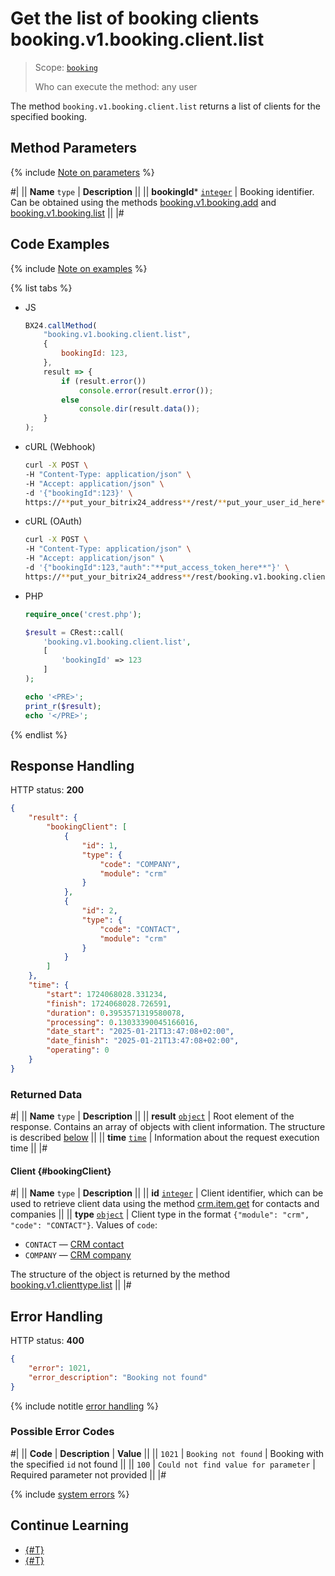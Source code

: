 # Get the list of booking clients booking.v1.booking.client.list

> Scope: [`booking`](../../../scopes/permissions.md)
>
> Who can execute the method: any user

The method `booking.v1.booking.client.list` returns a list of clients for the specified booking.

## Method Parameters

{% include [Note on parameters](../../../../_includes/required.md) %}

#|
|| **Name**
`type` | **Description** ||
|| **bookingId***
[`integer`](../../../data-types.md) | Booking identifier.
Can be obtained using the methods [booking.v1.booking.add](../booking-v1-booking-add.md) and [booking.v1.booking.list](../booking-v1-booking-list.md)  ||
|#

## Code Examples

{% include [Note on examples](../../../../_includes/examples.md) %}

{% list tabs %}

- JS

    ```js
    BX24.callMethod(
        "booking.v1.booking.client.list",
        {
            bookingId: 123,
        },
        result => {
            if (result.error())
                console.error(result.error());
            else
                console.dir(result.data());
        }
    );
    ```

- cURL (Webhook)

    ```bash
    curl -X POST \
    -H "Content-Type: application/json" \
    -H "Accept: application/json" \
    -d '{"bookingId":123}' \
    https://**put_your_bitrix24_address**/rest/**put_your_user_id_here**/**put_your_webhook_here**/booking.v1.booking.client.list
    ```

- cURL (OAuth)

    ```bash
    curl -X POST \
    -H "Content-Type: application/json" \
    -H "Accept: application/json" \
    -d '{"bookingId":123,"auth":"**put_access_token_here**"}' \
    https://**put_your_bitrix24_address**/rest/booking.v1.booking.client.list
    ```

- PHP

    ```php
    require_once('crest.php');

    $result = CRest::call(
        'booking.v1.booking.client.list',
        [
            'bookingId' => 123
        ]
    );

    echo '<PRE>';
    print_r($result);
    echo '</PRE>';
    ```

{% endlist %}

## Response Handling

HTTP status: **200**

```json
{
    "result": {
        "bookingClient": [
            {
                "id": 1,
                "type": {
                    "code": "COMPANY",
                    "module": "crm"
                }
            },
            {
                "id": 2,
                "type": {
                    "code": "CONTACT",
                    "module": "crm"
                }
            }
        ]
    },
    "time": {
        "start": 1724068028.331234,
        "finish": 1724068028.726591,
        "duration": 0.3953571319580078,
        "processing": 0.13033390045166016,
        "date_start": "2025-01-21T13:47:08+02:00",
        "date_finish": "2025-01-21T13:47:08+02:00",
        "operating": 0
    }
}
```

### Returned Data

#|
|| **Name**
`type` | **Description** ||
|| **result**
[`object`](../../../data-types.md) | Root element of the response. Contains an array of objects with client information. The structure is described [below](#bookingClient) ||
|| **time**
[`time`](../../../data-types.md#time) | Information about the request execution time ||
|#

#### Client {#bookingClient}

#|
|| **Name**
`type` | **Description** ||
|| **id**
[`integer`](../../../data-types.md) | Client identifier, which can be used to retrieve client data using the method [crm.item.get](../../../crm/universal/crm-item-get.md) for contacts and companies ||
|| **type**
[`object`](../../../data-types.md) | Client type in the format `{"module": "crm", "code": "CONTACT"}`.
Values of `code`:
- `CONTACT` — [CRM contact](../../../crm/contacts/index.md)
- `COMPANY` — [CRM company](../../../crm/companies/index.md)

The structure of the object is returned by the method [booking.v1.clienttype.list](../../booking-v1-clienttype-list.md) ||
|#

## Error Handling

HTTP status: **400**

```json
{
    "error": 1021,
    "error_description": "Booking not found"
}
```

{% include notitle [error handling](../../../../_includes/error-info.md) %}

### Possible Error Codes

#|
|| **Code** | **Description** | **Value** ||
|| `1021` | `Booking not found` | Booking with the specified `id` not found ||
|| `100` | `Could not find value for parameter` | Required parameter not provided ||
|#

{% include [system errors](../../../../_includes/system-errors.md) %}

## Continue Learning

- [{#T}](./booking-v1-booking-client-unset.md)
- [{#T}](./booking-v1-booking-client-set.md)